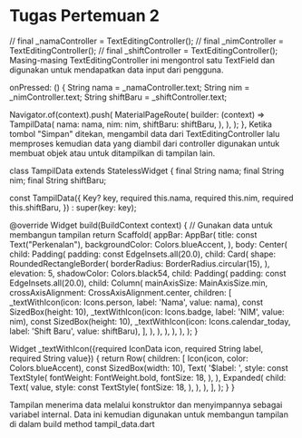 # Tugas Pertemuan 2

// final _namaController = TextEditingController();
// final _nimController = TextEditingController();
// final _shiftController = TextEditingController();
Masing-masing TextEditingController ini mengontrol satu TextField dan digunakan untuk mendapatkan data input dari pengguna.

onPressed: () {
  String nama = _namaController.text;
  String nim = _nimController.text;
  String shiftBaru = _shiftController.text;

  Navigator.of(context).push(
    MaterialPageRoute(
      builder: (context) => TampilData(
        nama: nama,
        nim: nim,
        shiftBaru: shiftBaru,
      ),
    ),
  );
},
Ketika tombol "Simpan" ditekan, mengambil data dari TextEditingController lalu memproses kemudian data yang diambil dari controller digunakan untuk membuat objek atau untuk ditampilkan di tampilan lain.

class TampilData extends StatelessWidget {
  final String nama;
  final String nim;
  final String shiftBaru;

  const TampilData({
    Key? key,
    required this.nama,
    required this.nim,
    required this.shiftBaru,
  }) : super(key: key);

  @override
  Widget build(BuildContext context) {
    // Gunakan data untuk membangun tampilan
    return Scaffold(
      appBar: AppBar(
        title: const Text("Perkenalan"),
        backgroundColor: Colors.blueAccent,
      ),
      body: Center(
        child: Padding(
          padding: const EdgeInsets.all(20.0),
          child: Card(
            shape: RoundedRectangleBorder(
              borderRadius: BorderRadius.circular(15),
            ),
            elevation: 5,
            shadowColor: Colors.black54,
            child: Padding(
              padding: const EdgeInsets.all(20.0),
              child: Column(
                mainAxisSize: MainAxisSize.min,
                crossAxisAlignment: CrossAxisAlignment.center,
                children: [
                  _textWithIcon(icon: Icons.person, label: 'Nama', value: nama),
                  const SizedBox(height: 10),
                  _textWithIcon(icon: Icons.badge, label: 'NIM', value: nim),
                  const SizedBox(height: 10),
                  _textWithIcon(icon: Icons.calendar_today, label: 'Shift Baru', value: shiftBaru),
                ],
              ),
            ),
          ),
        ),
      ),
    );
  }

  Widget _textWithIcon({required IconData icon, required String label, required String value}) {
    return Row(
      children: [
        Icon(icon, color: Colors.blueAccent),
        const SizedBox(width: 10),
        Text(
          '$label: ',
          style: const TextStyle(
            fontWeight: FontWeight.bold,
            fontSize: 18,
          ),
        ),
        Expanded(
          child: Text(
            value,
            style: const TextStyle(
              fontSize: 18,
            ),
          ),
        ),
      ],
    );
  }
}

Tampilan menerima data melalui konstruktor dan menyimpannya sebagai variabel internal. Data ini kemudian digunakan untuk membangun tampilan di dalam build method tampil_data.dart


